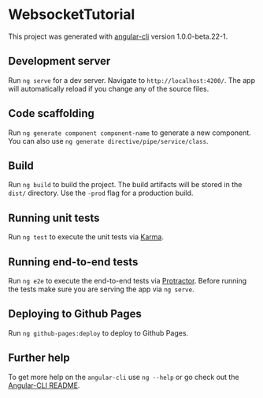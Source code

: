 # WebsocketTutorial

This project was generated with [angular-cli](https://github.com/angular/angular-cli) version 1.0.0-beta.22-1.

## Development server
Run `ng serve` for a dev server. Navigate to `http://localhost:4200/`. The app will automatically reload if you change any of the source files.

## Code scaffolding

Run `ng generate component component-name` to generate a new component. You can also use `ng generate directive/pipe/service/class`.

## Build

Run `ng build` to build the project. The build artifacts will be stored in the `dist/` directory. Use the `-prod` flag for a production build.

## Running unit tests

Run `ng test` to execute the unit tests via [Karma](https://karma-runner.github.io).

## Running end-to-end tests

Run `ng e2e` to execute the end-to-end tests via [Protractor](http://www.protractortest.org/).
Before running the tests make sure you are serving the app via `ng serve`.

## Deploying to Github Pages

Run `ng github-pages:deploy` to deploy to Github Pages.

## Further help

To get more help on the `angular-cli` use `ng --help` or go check out the [Angular-CLI README](https://github.com/angular/angular-cli/blob/master/README.md).
